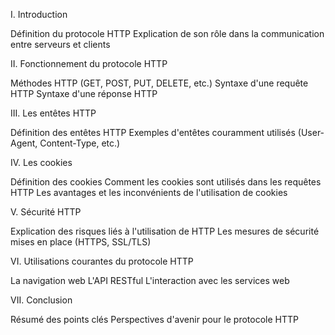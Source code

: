 I. Introduction

Définition du protocole HTTP
Explication de son rôle dans la communication entre serveurs et clients

II. Fonctionnement du protocole HTTP

Méthodes HTTP (GET, POST, PUT, DELETE, etc.)
Syntaxe d'une requête HTTP
Syntaxe d'une réponse HTTP

III. Les entêtes HTTP

Définition des entêtes HTTP
Exemples d'entêtes couramment utilisés (User-Agent, Content-Type, etc.)

IV. Les cookies

Définition des cookies
Comment les cookies sont utilisés dans les requêtes HTTP
Les avantages et les inconvénients de l'utilisation de cookies

V. Sécurité HTTP

Explication des risques liés à l'utilisation de HTTP
Les mesures de sécurité mises en place (HTTPS, SSL/TLS)

VI. Utilisations courantes du protocole HTTP

La navigation web
L'API RESTful
L'interaction avec les services web

VII. Conclusion

Résumé des points clés
Perspectives d'avenir pour le protocole HTTP
